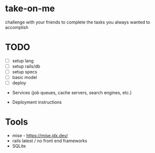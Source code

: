 # take-on-me

challenge with your friends to complete the tasks you always wanted to accomplish

# TODO

- [ ] setup lang
- [ ] setup rails/db
- [ ] setup specs
- [ ] basic model
- [ ] deploy

- Services (job queues, cache servers, search engines, etc.)

- Deployment instructions

# Tools

- mise - <https://mise.jdx.dev/>
- rails latest / no front end frameworks
- SQLite

